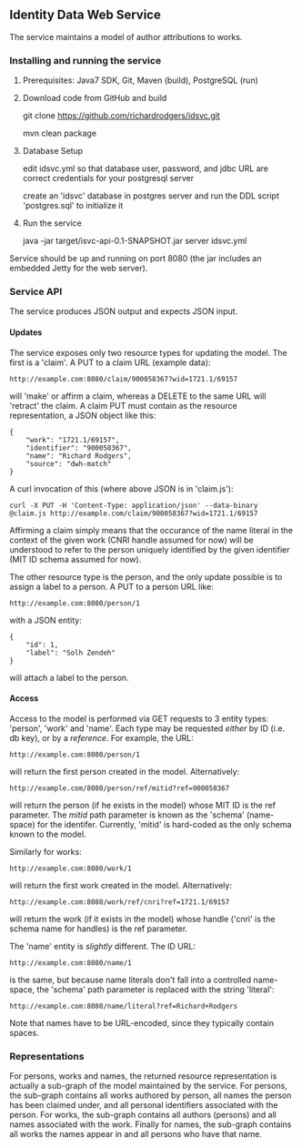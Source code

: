 ## Identity Data Web Service ##

The service maintains a model of author attributions to works.

### Installing and running the service ###

1. Prerequisites: Java7 SDK, Git, Maven (build), PostgreSQL (run)

2. Download code from GitHub and build

    git clone https://github.com/richardrodgers/idsvc.git

    mvn clean package

3. Database Setup

    edit idsvc.yml so that database user, password, and jdbc URL are correct credentials for your postgresql server

    create an 'idsvc' database in postgres server and run the DDL script 'postgres.sql' to initialize it

4. Run the service

    java -jar target/isvc-api-0.1-SNAPSHOT.jar server idsvc.yml

Service should be up and running on port 8080 (the jar includes an embedded Jetty for the web server).

### Service API ###

The service produces JSON output and expects JSON input.

#### Updates ####

The service exposes only two resource types for updating the model.
The first is a 'claim'. A PUT to a claim URL (example data):
    
    http://example.com:8080/claim/900058367?wid=1721.1/69157

will 'make' or affirm a claim, whereas a DELETE to the same URL will 'retract' the claim.
A claim PUT must contain as the resource representation, a JSON object like this:

    {
        "work": "1721.1/69157",
        "identifier": "900058367",
        "name": "Richard Rodgers",
        "source": "dwh-match"
    }

A curl invocation of this (where above JSON is in 'claim.js'):

    curl -X PUT -H 'Content-Type: application/json' --data-binary @claim.js http://example.com/claim/900058367?wid=1721.1/69157

Affirming a claim simply means that the occurance of the name literal in the context of the given work (CNRI handle assumed for now) will
be understood to refer to the person uniquely identified by the given identifier (MIT ID schema assumed for now).

The other resource type is the person, and the only update possible is to assign a label to a person.
A PUT to a person URL like:

    http://example.com:8080/person/1

with a JSON entity:

    {
        "id": 1,
        "label": "Solh Zendeh"
    }

will attach a label to the person.

#### Access ####

Access to the model is performed via GET requests to 3 entity types: 'person', 'work' and 'name'.
Each type may be requested *either* by ID (i.e. db key), or by a _reference_. For example, the URL:

    http://example.com:8080/person/1

will return the first person created in the model. Alternatively:

    http://example.com/8080/person/ref/mitid?ref=900058367

will return the person (if he exists in the model) whose MIT ID is the ref parameter. The *mitid*
path parameter is known as the 'schema' (name-space) for the identifer. Currently, 'mitid' is
hard-coded as the only schema known to the model.

Similarly for works:

    http://example.com:8080/work/1

will return the first work created in the model. Alternatively:

    http://example.com:8080/work/ref/cnri?ref=1721.1/69157

will return the work (if it exists in the model) whose handle ('cnri' is the schema name for handles) is
the ref parameter.

The 'name' entity is *slightly* different. The ID URL:

    http://example.com:8080/name/1

is the same, but because name literals don't fall into a controlled name-space, the 'schema' path parameter
is replaced with the string 'literal':

    http://example.com:8080/name/literal?ref=Richard+Rodgers

Note that names have to be URL-encoded, since they typically contain spaces.

### Representations ###

For persons, works and names, the returned resource representation is actually a sub-graph of the model
maintained by the service. For persons, the sub-graph contains all works authored by person, all names
the person has been claimed under, and all personal identifiers associated with the person. For works, the 
sub-graph contains all authors (persons) and all names associated with the work. Finally for names, the
sub-graph contains all works the names appear in and all persons who have that name.




